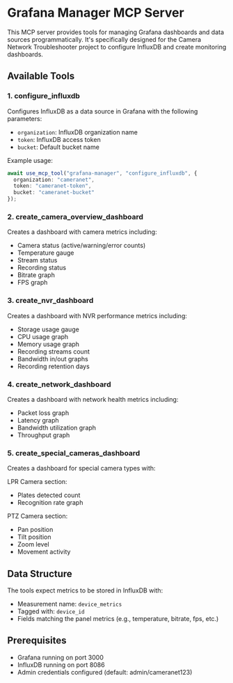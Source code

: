 # Grafana Manager MCP Server

This MCP server provides tools for managing Grafana dashboards and data sources programmatically. It's specifically designed for the Camera Network Troubleshooter project to configure InfluxDB and create monitoring dashboards.

## Available Tools

### 1. configure_influxdb
Configures InfluxDB as a data source in Grafana with the following parameters:
- `organization`: InfluxDB organization name
- `token`: InfluxDB access token
- `bucket`: Default bucket name

Example usage:
```typescript
await use_mcp_tool("grafana-manager", "configure_influxdb", {
  organization: "cameranet",
  token: "cameranet-token",
  bucket: "cameranet-bucket"
});
```

### 2. create_camera_overview_dashboard
Creates a dashboard with camera metrics including:
- Camera status (active/warning/error counts)
- Temperature gauge
- Stream status
- Recording status
- Bitrate graph
- FPS graph

### 3. create_nvr_dashboard
Creates a dashboard with NVR performance metrics including:
- Storage usage gauge
- CPU usage graph
- Memory usage graph
- Recording streams count
- Bandwidth in/out graphs
- Recording retention days

### 4. create_network_dashboard
Creates a dashboard with network health metrics including:
- Packet loss graph
- Latency graph
- Bandwidth utilization graph
- Throughput graph

### 5. create_special_cameras_dashboard
Creates a dashboard for special camera types with:

LPR Camera section:
- Plates detected count
- Recognition rate graph

PTZ Camera section:
- Pan position
- Tilt position
- Zoom level
- Movement activity

## Data Structure

The tools expect metrics to be stored in InfluxDB with:
- Measurement name: `device_metrics`
- Tagged with: `device_id`
- Fields matching the panel metrics (e.g., temperature, bitrate, fps, etc.)

## Prerequisites

- Grafana running on port 3000
- InfluxDB running on port 8086
- Admin credentials configured (default: admin/cameranet123)
